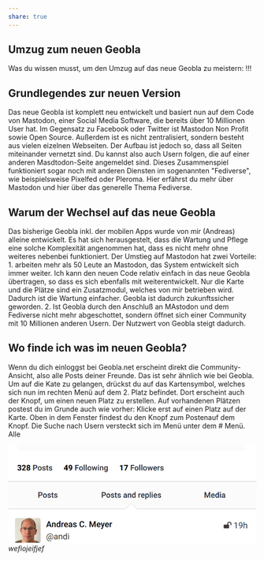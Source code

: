 ```yaml
---
share: true
---
```


## Umzug zum neuen Geobla
  
Was du wissen musst, um den Umzug auf das neue Geobla zu meistern:  !!!
  
## Grundlegendes zur neuen Version 

Das neue Geobla ist komplett neu entwickelt und basiert nun auf dem Code von Mastodon, einer Social Media Software, die bereits über 10 Millionen User hat. Im Gegensatz zu Facebook oder Twitter ist Mastodon Non Profit sowie Open Source. Außerdem ist es nicht zentralisiert, sondern besteht aus vielen eizelnen Webseiten. Der Aufbau ist jedoch so, dass all Seiten miteinander vernetzt sind. Du kannst also auch Usern folgen, die auf einer anderen Masdtodon-Seite angemeldet sind. Dieses Zusammenspiel funktioniert sogar noch mit anderen Diensten im sogenannten "Fediverse", wie beispielsweise Pixelfed oder Pleroma. Hier erfährst du mehr über Mastodon und hier über das generelle Thema Fediverse.  
  
## Warum der Wechsel auf das neue Geobla  

Das bisherige Geobla inkl. der mobilen Apps wurde von mir (Andreas) alleine entwickelt. Es hat sich herausgestelt, dass die Wartung und Pflege eine solche Komplexität angenommen hat, dass es nicht mehr ohne weiteres nebenbei funktioniert. Der Umstieg auf Mastodon hat zwei Vorteile: 1. arbeiten mehr als 50 Leute an Mastodon, das System entwickelt sich immer weiter. Ich kann den neuen Code relativ einfach in das neue Geobla übertragen, so dass es sich ebenfalls mit weiterentwickelt. Nur die Karte und die Plätze sind ein Zusatzmodul, welches von mir betrieben wird. Dadurch ist die Wartung einfacher. Geobla ist dadurch zukunftssicher geworden. 2. Ist Geobla durch den Anschluß an MAstodon und dem Fediverse nicht mehr abgeschottet, sondern öffnet sich einer Community mit 10 Millionen anderen Usern. Der Nutzwert von Geobla steigt dadurch.  
  
## Wo finde ich was im neuen Geobla?  

Wenn du dich einloggst bei Geobla.net erscheint direkt die Community-Ansicht, also alle Posts deiner Freunde. Das ist sehr ähnlich wie bei Geobla. Um auf die Kate zu gelangen, drückst du auf das Kartensymbol, welches sich nun im rechten Menü auf dem 2. Platz befindet. Dort erscheint auch der Knopf, um einen neuen Platz zu erstellen. Auf vorhandenen Plätzen postest du im Grunde auch wie vorher: Klicke erst auf einen Platz auf der Karte. Oben in dem Fenster findest du den Knopf zum Postenauf dem Knopf. Die Suche nach Usern versteckt sich im Menü unter dem # Menü. Alle

![screen1.png](screen1.png)
*wefiojeifjef*